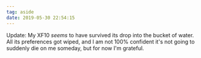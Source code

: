 ```yaml
---
tag: aside
date: 2019-05-30 22:54:15
---
```

Update: My XF10 *seems* to have survived its drop into the bucket of water. All its preferences got wiped, and I am not 100% confident it's not going to suddenly die on me someday, but for now I'm grateful.